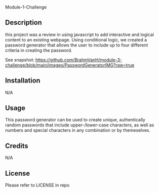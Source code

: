 Module-1-Challenge

## Description

this project was a review in using javascript to add interactive and logical content to an existing webpage. Using conditional logic, we created a password generator that allows the user to include up to four different criteria in creating the password.

See snapshot: https://github.com/BrahmVanH/module-3-challenge/blob/main/images/PasswordGeneratorIMG?raw=true

## Installation

N/A

## Usage

This password generator can be used to create unique, authentically random passwords that include upper-/lower-case characters, as well as numbers and special characters in any combination or by themeselves.

## Credits

N/A

## License

Please refer to LICENSE in repo

